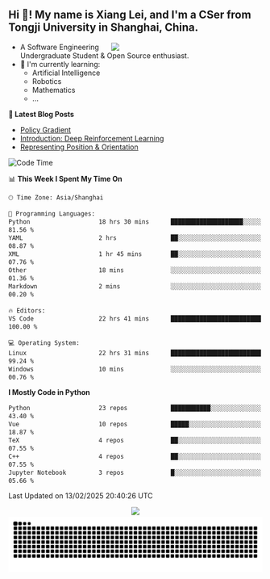 <h2 align="left">Hi 👋! My name is Xiang Lei, and I'm a CSer from Tongji University in Shanghai, China.</h2>


<img align= "right" width= "300" src= "https://pa1.narvii.com/6580/8098c6e9207376889eeb0532d9f5a0723c4d73f5_hq.gif"/>

- A Software Engineering Undergraduate Student & Open Source enthusiast.
- 🌱 I'm currently learning:
  - Artificial Intelligence
  - Robotics
  - Mathematics
  - ...
 
**📝 Latest Blog Posts** 
- [Policy Gradient](https://lei00764.github.io/posts/2024-12-12-Policy%20Gradient/index.html)
- [Introduction: Deep Reinforcement Learning](https://lei00764.github.io/posts/2024-11-27-%E6%B7%B1%E5%BA%A6%E5%BC%BA%E5%8C%96%E5%AD%A6%E4%B9%A0%E5%85%A5%E9%97%A8%E4%BB%8B%E7%BB%8D/index.html)
- [Representing Position & Orientation](https://lei00764.github.io/posts/2024-10-24-%E6%9C%BA%E5%99%A8%E4%BA%BA%E5%AD%A6%E4%B8%AD%E7%9A%84%E5%A7%BF%E6%80%81%E7%9A%84%E8%A1%A8%E7%A4%BA%E6%96%B9%E6%B3%95/index.html)

<!--START_SECTION:waka-->
![Code Time](http://img.shields.io/badge/Code%20Time-800%20hrs%204%20mins-blue)

📊 **This Week I Spent My Time On** 

```text
🕑︎ Time Zone: Asia/Shanghai

💬 Programming Languages: 
Python                   18 hrs 30 mins      ████████████████████░░░░░   81.56 % 
YAML                     2 hrs               ██░░░░░░░░░░░░░░░░░░░░░░░   08.87 % 
XML                      1 hr 45 mins        ██░░░░░░░░░░░░░░░░░░░░░░░   07.76 % 
Other                    18 mins             ░░░░░░░░░░░░░░░░░░░░░░░░░   01.36 % 
Markdown                 2 mins              ░░░░░░░░░░░░░░░░░░░░░░░░░   00.20 % 

🔥 Editors: 
VS Code                  22 hrs 41 mins      █████████████████████████   100.00 % 

💻 Operating System: 
Linux                    22 hrs 31 mins      █████████████████████████   99.24 % 
Windows                  10 mins             ░░░░░░░░░░░░░░░░░░░░░░░░░   00.76 % 
```

**I Mostly Code in Python** 

```text
Python                   23 repos            ███████████░░░░░░░░░░░░░░   43.40 % 
Vue                      10 repos            █████░░░░░░░░░░░░░░░░░░░░   18.87 % 
TeX                      4 repos             ██░░░░░░░░░░░░░░░░░░░░░░░   07.55 % 
C++                      4 repos             ██░░░░░░░░░░░░░░░░░░░░░░░   07.55 % 
Jupyter Notebook         3 repos             █░░░░░░░░░░░░░░░░░░░░░░░░   05.66 % 
```




 Last Updated on 13/02/2025 20:40:26 UTC
<!--END_SECTION:waka-->




<div align="center">
  <img src="https://github-readme-stats.vercel.app/api?username=Lei00764&show_icons=true&theme=radical" />
 </div>

 <div align="center">

<picture>
  <source media="(prefers-color-scheme: dark)" srcset="https://raw.githubusercontent.com/Lei00764/Lei00764/output/github-contribution-grid-snake-dark.svg">
  <source media="(prefers-color-scheme: light)" srcset="https://raw.githubusercontent.com/Lei00764/Lei00764/output/github-contribution-grid-snake.svg">
  <img alt="github contribution grid snake animation" src="https://raw.githubusercontent.com/Lei00764/Lei00764/output/github-contribution-grid-snake.svg">
</picture>

</div>
